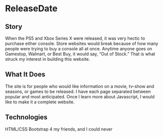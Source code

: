 # ReleaseDate


## Story

When the PS5 and Xbox Series X were released, it was very hectic to purchase either console. Store websites would break because of how many people were trying to buy a console all at once. Anytime anyone goes on Gamestop, Walmart, or Best Buy, it would say, “Out of Stock.” That is what struck my interest in building this website. 

## What It Does
The site is for people who would like information on a movie, tv-show and seasons, or games to be released. I have each page separated between popular and most anticipated. Once I learn more about Javascript, I would like to make it a complete website.

## Technologies
HTML/CSS
Bootstrap 4
my friends, and I could never
